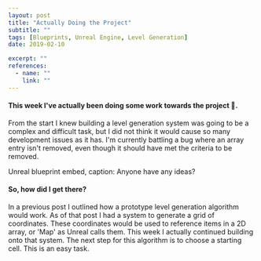 ```yaml
---
layout: post
title: "Actually Doing the Project"
subtitle: ""
tags: [Blueprints, Unreal Engine, Level Generation]
date: 2019-02-10

excerpt: ""
references:
  - name: ""
    link: ""
---
```


#### This week I've actually been doing some work towards the project 🎉.

From the start I knew building a level generation system was going to be a complex and difficult task, but I did not think it would cause so many development issues as it has. I'm currently battling a bug where an array entry isn't removed, even though it should have met the criteria to be removed.

Unreal blueprint embed, caption: Anyone have any ideas?

#### So, how did I get there?

In a previous post I outlined how a prototype level generation algorithm would work. As of that post I had a system to generate a grid of coordinates. These coordinates would be used to reference items in a 2D array, or 'Map' as Unreal calls them. This week I actually continued building onto that system. The next step for this algorithm is to choose a starting cell. This is an easy task.
